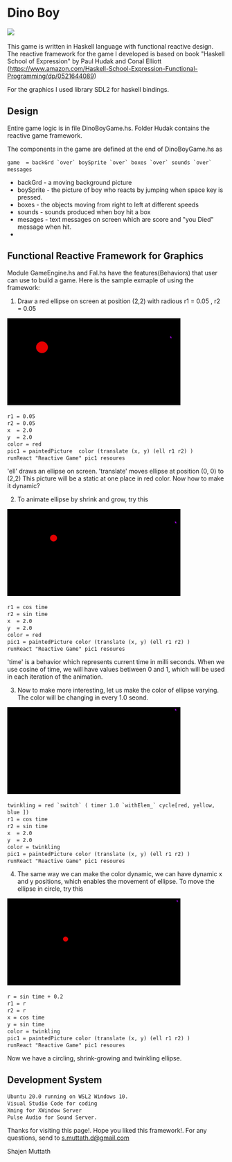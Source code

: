 
 #  Dino Boy

<img src="dinoBoyDemo2.gif" width="400">

  This game is written in Haskell language with functional reactive design. The reactive framework
for the game I developed is based on book "Haskell School of Expression" by Paul Hudak and Conal Elliott
(https://www.amazon.com/Haskell-School-Expression-Functional-Programming/dp/0521644089)

For the graphics I used library SDL2 for haskell bindings.

## Design

Entire game logic is in file DinoBoyGame.hs. Folder Hudak contains the reactive game framework.

The components in the game are defined at the end of DinoBoyGame.hs as
```
game  = backGrd `over` boySprite `over` boxes `over` sounds `over` messages
```

* backGrd   - a moving background picture
* boySprite - the picture of boy who reacts by jumping when space key is pressed.
* boxes     - the objects moving from right to left at different speeds
* sounds    - sounds produced when boy hit a box
* mesages   - text messages on screen which are score and "you Died" message when hit.
* 
## Functional Reactive Framework for Graphics
Module GameEngine.hs and Fal.hs have the features(Behaviors) that user can use to build a game.
Here is the sample exmaple of using the framework:


1) Draw a red ellipse on screen at position (2,2) with radious r1 = 0.05 , r2 = 0.05
<img src="demo_static_ellipse.gif" width="400">

```
r1 = 0.05
r2 = 0.05
x  = 2.0
y  = 2.0
color = red
pic1 = paintedPicture  color (translate (x, y) (ell r1 r2) )
runReact "Reactive Game" pic1 resoures
```

'ell' draws an ellipse on screen. 'translate' moves ellipse at position (0, 0) to (2,2)
This picture will be a static at one place in red color. Now how to make it dynamic?

2) To animate ellipse by shrink and grow, try this
<img src="demo_growing_ellipse.gif" width="400">

```
r1 = cos time
r2 = sin time
x  = 2.0
y  = 2.0
color = red
pic1 = paintedPicture color (translate (x, y) (ell r1 r2) )
runReact "Reactive Game" pic1 resoures
```

'time' is a behavior which represents current time in milli seconds. When we use
cosine of time, we will have values betiween 0 and 1, which will be used in each iteration of the animation.

3) Now to make more interesting, let us make the color of ellipse varying.
The color will be changing in every 1.0 seond.
<img src="demo_twinkling_ellipse.gif" width="400">

```
twinkling = red `switch` ( timer 1.0 `withElem_` cycle[red, yellow, blue ])
r1 = cos time
r2 = sin time
x  = 2.0
y  = 2.0
color = twinkling
pic1 = paintedPicture color (translate (x, y) (ell r1 r2) )
runReact "Reactive Game" pic1 resoures
```

4) The same way we can make the color dynamic, we can have dynamic x and y positions, which enables the movement of ellipse.
To move the ellipse in circle, try this

<img src="demo_circling_ellipse.gif" width="400">

```
r = sin time + 0.2
r1 = r
r2 = r
x = cos time
y = sin time
color = twinkling
pic1 = paintedPicture color (translate (x, y) (ell r1 r2) )
runReact "Reactive Game" pic1 resoures
```

Now we have a circling, shrink-growing and twinkling ellipse.

## Development System

```
Ubuntu 20.0 running on WSL2 Windows 10.
Visual Studio Code for coding
Xming for XWindow Server
Pulse Audio for Sound Server.
```
Thanks for visiting this page!. Hope you liked this framework!. For any questions, send to s.muttath.d@gmail.com

Shajen Muttath
